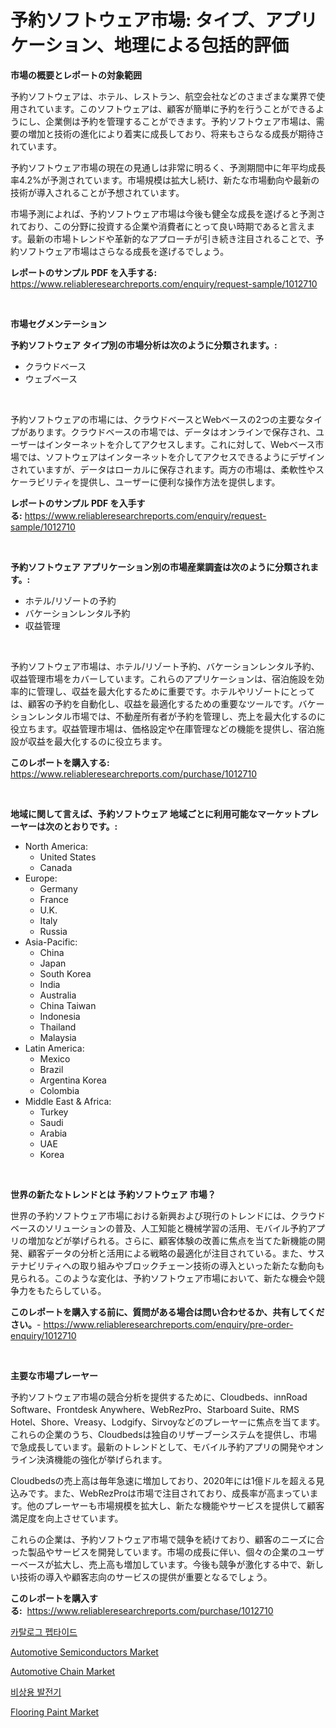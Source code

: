 <p><h1>予約ソフトウェア市場: タイプ、アプリケーション、地理による包括的評価</h1></p><p><strong>市場の概要とレポートの対象範囲</strong></p>
<p><p>予約ソフトウェアは、ホテル、レストラン、航空会社などのさまざまな業界で使用されています。このソフトウェアは、顧客が簡単に予約を行うことができるようにし、企業側は予約を管理することができます。予約ソフトウェア市場は、需要の増加と技術の進化により着実に成長しており、将来もさらなる成長が期待されています。</p><p>予約ソフトウェア市場の現在の見通しは非常に明るく、予測期間中に年平均成長率4.2%が予測されています。市場規模は拡大し続け、新たな市場動向や最新の技術が導入されることが予想されています。</p><p>市場予測によれば、予約ソフトウェア市場は今後も健全な成長を遂げると予測されており、この分野に投資する企業や消費者にとって良い時期であると言えます。最新の市場トレンドや革新的なアプローチが引き続き注目されることで、予約ソフトウェア市場はさらなる成長を遂げるでしょう。</p></p>
<p><strong>レポートのサンプル PDF を入手する:</strong> <a href="https://www.reliableresearchreports.com/enquiry/request-sample/1012710">https://www.reliableresearchreports.com/enquiry/request-sample/1012710</a></p>
<p>&nbsp;</p>
<p><strong>市場セグメンテーション</strong></p>
<p><strong>予約ソフトウェア タイプ別の市場分析は次のように分類されます。:</strong></p>
<p><ul><li>クラウドベース</li><li>ウェブベース</li></ul></p>
<p>&nbsp;</p>
<p><p>予約ソフトウェアの市場には、クラウドベースとWebベースの2つの主要なタイプがあります。クラウドベースの市場では、データはオンラインで保存され、ユーザーはインターネットを介してアクセスします。これに対して、Webベース市場では、ソフトウェアはインターネットを介してアクセスできるようにデザインされていますが、データはローカルに保存されます。両方の市場は、柔軟性やスケーラビリティを提供し、ユーザーに便利な操作方法を提供します。</p></p>
<p><strong>レポートのサンプル PDF を入手する:</strong>&nbsp;<a href="https://www.reliableresearchreports.com/enquiry/request-sample/1012710">https://www.reliableresearchreports.com/enquiry/request-sample/1012710</a></p>
<p>&nbsp;</p>
<p><strong> 予約ソフトウェア アプリケーション別の市場産業調査は次のように分類されます。:</strong></p>
<p><ul><li>ホテル/リゾートの予約</li><li>バケーションレンタル予約</li><li>収益管理</li></ul></p>
<p>&nbsp;</p>
<p><p>予約ソフトウェア市場は、ホテル/リゾート予約、バケーションレンタル予約、収益管理市場をカバーしています。これらのアプリケーションは、宿泊施設を効率的に管理し、収益を最大化するために重要です。ホテルやリゾートにとっては、顧客の予約を自動化し、収益を最適化するための重要なツールです。バケーションレンタル市場では、不動産所有者が予約を管理し、売上を最大化するのに役立ちます。収益管理市場は、価格設定や在庫管理などの機能を提供し、宿泊施設が収益を最大化するのに役立ちます。</p></p>
<p><strong>このレポートを購入する:</strong>&nbsp; <a href="https://www.reliableresearchreports.com/purchase/1012710">https://www.reliableresearchreports.com/purchase/1012710</a></p>
<p>&nbsp;</p>
<p><strong>地域に関して言えば、予約ソフトウェア 地域ごとに利用可能なマーケットプレーヤーは次のとおりです。:</strong></p>
<p><ul>
    <li>
        North America:
        <ul>
            <li>United States</li>
            <li>Canada</li>
        </ul>
    </li>
    <li>
        Europe:
        <ul>
            <li>Germany</li>
            <li>France</li>
            <li>U.K.</li>
            <li>Italy</li>
            <li>Russia</li>
        </ul>
    </li>
    <li>
        Asia-Pacific:
        <ul>
            <li>China</li>
            <li>Japan</li>
            <li>South Korea</li>
            <li>India</li>
            <li>Australia</li>
            <li>China Taiwan</li>
            <li>Indonesia</li>
            <li>Thailand</li>
            <li>Malaysia</li>
        </ul>
    </li>
    <li>
        Latin America:
        <ul>
            <li>Mexico</li>
            <li>Brazil</li>
            <li>Argentina Korea</li>
            <li>Colombia</li>
        </ul>
    </li>
    <li>
        Middle East & Africa:
        <ul>
            <li>Turkey</li>
            <li>Saudi</li>
            <li>Arabia</li>
            <li>UAE</li>
            <li>Korea</li>
        </ul>
    </li>
    </ul></p>
<p>&nbsp;</p>
<p><strong>世界の新たなトレンドとは 予約ソフトウェア 市場？</strong></p>
<p><p>世界の予約ソフトウェア市場における新興および現行のトレンドには、クラウドベースのソリューションの普及、人工知能と機械学習の活用、モバイル予約アプリの増加などが挙げられる。さらに、顧客体験の改善に焦点を当てた新機能の開発、顧客データの分析と活用による戦略の最適化が注目されている。また、サステナビリティへの取り組みやブロックチェーン技術の導入といった新たな動向も見られる。このような変化は、予約ソフトウェア市場において、新たな機会や競争力をもたらしている。</p></p>
<p><strong>このレポートを購入する前に、質問がある場合は問い合わせるか、共有してください。</strong>- <a href="https://www.reliableresearchreports.com/enquiry/pre-order-enquiry/1012710">https://www.reliableresearchreports.com/enquiry/pre-order-enquiry/1012710</a></p>
<p>&nbsp;</p>
<p><strong>主要な市場プレーヤー</strong></p>
<p><p>予約ソフトウェア市場の競合分析を提供するために、Cloudbeds、innRoad Software、Frontdesk Anywhere、WebRezPro、Starboard Suite、RMS Hotel、Shore、Vreasy、Lodgify、Sirvoyなどのプレーヤーに焦点を当てます。これらの企業のうち、Cloudbedsは独自のリザーブーシステムを提供し、市場で急成長しています。最新のトレンドとして、モバイル予約アプリの開発やオンライン決済機能の強化が挙げられます。</p><p>Cloudbedsの売上高は毎年急速に増加しており、2020年には1億ドルを超える見込みです。また、WebRezProは市場で注目されており、成長率が高まっています。他のプレーヤーも市場規模を拡大し、新たな機能やサービスを提供して顧客満足度を向上させています。</p><p>これらの企業は、予約ソフトウェア市場で競争を続けており、顧客のニーズに合った製品やサービスを開発しています。市場の成長に伴い、個々の企業のユーザーベースが拡大し、売上高も増加しています。今後も競争が激化する中で、新しい技術の導入や顧客志向のサービスの提供が重要となるでしょう。</p></p>
<p><strong>このレポートを購入する:</strong>&nbsp;&nbsp;<a href="https://www.reliableresearchreports.com/purchase/1012710">https://www.reliableresearchreports.com/purchase/1012710</a></p>
<p><p><a href="https://github.com/vsoq0zknh59/Market-Research-Report-List-1/blob/main/658774710516.md">카탈로그 펩타이드</a></p><p><a href="https://github.com/NorbertYates/Market-Research-Report-List-4/blob/main/automotive-semiconductors-market.md">Automotive Semiconductors Market</a></p><p><a href="https://issuu.com/reportprime-2/docs/automotive-chain-market-size-2030.pptx">Automotive Chain Market</a></p><p><a href="https://medium.com/@trevorkruvalis5678/%EB%B9%84%EC%83%81-%EB%B0%9C%EC%A0%84%EA%B8%B0-%EC%8B%9C%EC%9E%A5%EC%9D%80-%EC%8B%9C%EC%9E%A5-%EC%A0%90%EC%9C%A0%EC%9C%A8-%EA%B7%9C%EB%AA%A8-%EB%B0%8F-2031%EB%85%84%EA%B9%8C%EC%A7%80-%EC%98%88%EC%83%81%EB%90%98%EB%8A%94-%EC%98%88%EC%B8%A1%EC%97%90-%EC%B4%88%EC%A0%90%EC%9D%84-%EB%A7%9E%EC%B6%A5%EB%8B%88%EB%8B%A4-f25fa546cf54">비상용 발전기</a></p><p><a href="https://iodized-pantydraco-05c.notion.site/Flooring-Paint-Market-Research-Report-Provides-Critical-Insights-that-can-help-Shape-Business-Develo-80b54bff88bb4cd392a08ca07ef5335e">Flooring Paint Market</a></p></p>